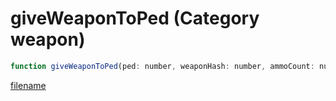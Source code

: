# giveWeaponToPed (Category weapon)

```js
function giveWeaponToPed(ped: number, weaponHash: number, ammoCount: number, isHidden: boolean, equipNow: boolean): void
```

[filename](giveWeaponToPed_m.md ':include')